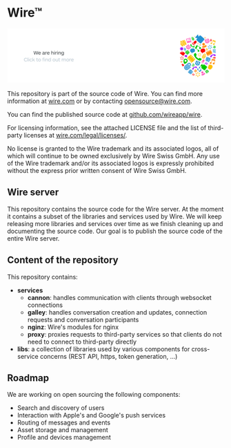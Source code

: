 # Wire™

[![Wire logo](https://github.com/wireapp/wire/blob/master/assets/header-small.png?raw=true)](https://wire.com/jobs/)

This repository is part of the source code of Wire. You can find more information at [wire.com](https://wire.com) or by contacting opensource@wire.com.

You can find the published source code at [github.com/wireapp/wire](https://github.com/wireapp/wire).

For licensing information, see the attached LICENSE file and the list of third-party licenses at [wire.com/legal/licenses/](https://wire.com/legal/licenses/).

No license is granted to the Wire trademark and its associated logos, all of which will continue to be owned exclusively by Wire Swiss GmbH. Any use of the Wire trademark and/or its associated logos is expressly prohibited without the express prior written consent of Wire Swiss GmbH.

## Wire server

This repository contains the source code for the Wire server. At the moment it contains a subset of the libraries and services used by Wire. We will keep releasing more libraries and services over time as we finish cleaning up and documenting the source code. Our goal is to publish the source code of the entire Wire server. 

## Content of the repository
This repository contains:

- **services**
   - **cannon**: handles communication with clients through websocket connections
   - **galley**: handles conversation creation and updates, connection requests and conversation participants
   - **nginz**: Wire's modules for nginx
   - **proxy**: proxies requests to third-party services so that clients do not need to connect to third-party directly
- **libs**: a collection of libraries used by various components for cross-service concerns (REST API, https, token generation, ...) 

## Roadmap
We are working on open sourcing the following components:

- Search and discovery of users
- Interaction with Apple's and Google's push services
- Routing of messages and events
- Asset storage and management
- Profile and devices management
